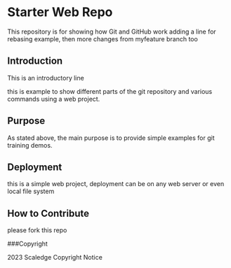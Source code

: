# Starter Web Repo

This repository is for showing how Git and GitHub work
adding a line for rebasing example, then more changes from myfeature branch too

## Introduction
This is an introductory line

this is example to show different parts of the git repository and various commands using a web project.


## Purpose

As stated above, the main purpose is to provide simple examples for git training demos.

## Deployment
this is a simple web project, deployment can be on any web server or even local file system


## How to Contribute
please fork this repo

###Copyright

2023 Scaledge Copyright Notice